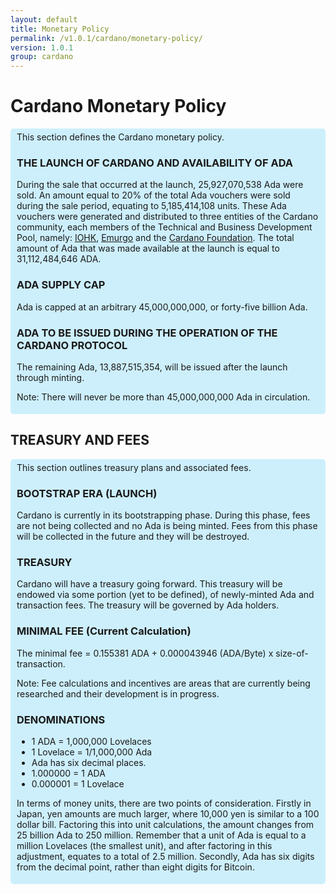 ```yaml
---
layout: default
title: Monetary Policy
permalink: /v1.0.1/cardano/monetary-policy/
version: 1.0.1
group: cardano
---
```

<!-- Reviewed at 1bd2a2f5979233f4f50a7e66ab4e1819ac486400 -->

# Cardano Monetary Policy

<div style="border-radius:5px;padding:5px 10px;background: #cdeffc;" markdown="1">
This section defines the Cardano monetary policy.

### THE LAUNCH OF CARDANO AND AVAILABILITY OF ADA

During the sale that occurred at the launch, 25,927,070,538 Ada were sold. An amount equal to 20% of the total Ada vouchers were sold during the sale period, equating to 5,185,414,108 units. These Ada vouchers were generated and distributed to three entities of the Cardano community, each members of the Technical and Business Development Pool, namely: [IOHK](https://iohk.io), [Emurgo](http://emurgo.io/) and the [Cardano Foundation](https://cardanofoundation.org/). The total amount of Ada that was made available at the launch is equal to 31,112,484,646 ADA.

### ADA SUPPLY CAP
Ada is capped at an arbitrary 45,000,000,000, or forty-five billion Ada.

### ADA TO BE ISSUED DURING THE OPERATION OF THE CARDANO PROTOCOL
The remaining Ada, 13,887,515,354, will be issued after the launch through minting.

Note: There will never be more than 45,000,000,000 Ada in circulation.
</div>


## TREASURY AND FEES
<div style="border-radius:5px;padding:5px 10px;background: #cdeffc;" markdown="1">
This section outlines treasury plans and associated fees.

### BOOTSTRAP ERA (LAUNCH)
Cardano is currently in its bootstrapping phase. During this phase, fees are not being collected and no Ada is being minted. Fees from this phase will be collected in the future and they will be destroyed.

### TREASURY
Cardano will have a treasury going forward. This treasury will be endowed via some portion (yet to be defined), of newly-minted Ada and transaction fees. The treasury will be governed by Ada holders.

### MINIMAL FEE (Current Calculation)
The minimal fee = 0.155381 ADA + 0.000043946 (ADA/Byte) x size-of-transaction.

Note: Fee calculations and incentives are areas that are currently being researched and their development is in progress.

### DENOMINATIONS
- 1 ADA = 1,000,000 Lovelaces
- 1 Lovelace = 1/1,000,000 Ada
- Ada has six decimal places.
- 1.000000 = 1 ADA
- 0.000001 = 1 Lovelace

In terms of money units, there are two points of consideration. Firstly in Japan, yen amounts are much larger, where 10,000 yen is similar to a 100 dollar bill. Factoring this into unit calculations, the amount changes from 25 billion Ada to 250 million. Remember that a unit of Ada is equal to a million Lovelaces (the smallest unit), and after factoring in this adjustment, equates to a total of 2.5 million. Secondly, Ada has six digits from the decimal point, rather than eight digits for Bitcoin.


</div>
